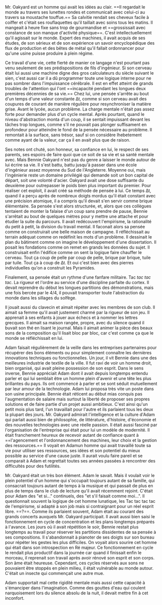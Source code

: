 Mr. Oakyard est un homme qui avait les idées au clair. ==Il regardait le monde au travers ses lunettes rondes et communicait avec celui-ci au travers sa moustache touffue.== Sa calvitie rendait ses cheveux facile à coiffer et c'était ses rouflaquettes qu'il taillait avec soins tous les matins. Il mangeait à heure fixe sans trop de gourmandise et ==grossissait avec constance de son manque d'activité physique==. C'est intellectuellement qu'il agissait sur le monde. Expert des machines, il avait acquis de ses études, de son sérieux et de son expérience un savoir encyclopédique des flux de production et des bêtes de métal qu'il fallait ordonnancer pour qu'une usine puisse produire à plein régime. 

Ce travail d'une vie, cette fierté de manier ce langage n'est pourtant pas venu seulement de ses prédispositions de fils d'ingénieur. Si son cerveau était lui aussi une machine digne des gros calculateurs du siècle suivant le sien, c'est aussi car il a dû programmer toute une logique interne pour ne pas sombrer dans l'impuissance cérébrale. Il est en effet atteint de grands troubles de l'attention qui l'ont ==incapacité pendant les longues deux premières décennies de sa vie.== Chez lui, une pensée s'arrête au bout d'un temps d'une valeur constante ∆t, comme si son cerveau avait des coupures de courant de manière régulière pour resynchroniser la matière grise. Avant le lycée, aucun problème. La charge mentale n'était pas assez forte pour demander plus d'un cycle mental. Après pourtant, quand le niveau d'abstraction monta d'un coup, il se sentait impuissant devant les tâches trop longues, comme s'il ne pouvait pas plonger suffisament en profondeur pour atteindre le fond de la pensée nécessaire au problème. Il remontait à la surface, sans trésor, sauf si on considère lhebetement comme ayant de la valeur, car ça il en avait plus que de raison. 

Ses notes ont chuté, son honneur, sa confiance en lui, le respect de ses parents, ses espoirs de faire quoi que ce soit de sa vie et sa santé mentale avec. Mais Bennie Oakyard n'est pas du genre a laisser le monde autour de lui écrire sa vie. Il s'est battu, battu jusqu'à passer dans une école d'ingénieur assez moyenne du Sud de l'Angleterre. Moyenne oui, mais l'ingénierie reste un domaine privilégié qui demande soit un bon capital de départ, soit une volonté d'acier. Oakyard avait une dose suffisante du deuxième pour outrepasser le poids bien plus important du premier. Pour réaliser cet exploit, il avait créé sa méthode de pensée à lui. Ce temps ∆t, quand il a perçu après de nombreux doigts mordus qu'il était constant avec une précision atomique, il a compris qu'il devait s'en servir comme brique élémentaire. Sa pensée s'est alors structurée, et, alors que ces collègues tentaient de monter la falaise d'un coup sans prendre de pause, Bennie s'arrêtait au bout de quelques mètres pour y mettre une attache et pour étudier la suite du parcours. Il avait redécouvert l'empirisme, la rationalité du petit à petit, la division du travail mental. Il faconait alors sa pensée comme on construirait une belle maison de campagne. Il réfléchissait au terrain adéquat comme on redéfinit les mots d'un problème. Il dessinait le plan du bâtiment comme on imagine le développement d'une dissertation. Il posait les fondations comme on remet en grands les données du sujet. Il construisait enfin l'édifice comme on sent la logique faire chauffer le cerveau. Tout ça coup de pelle par coup de pelle, brique par brique, tuile par tuile. Tout ça à coup de ∆t. Et oui c'est bien avec des pierres individuelles qu'on a construit les Pyramides. 

Finalement, sa pensée était un rythme d'une fanfare militaire. Tac *tac tac tac*. La rigueur et l'ordre au service d'une discipline parfaite du cortex. Il devait reprendre du début les longues partitions des démonstrations, mais une fois bercée par le 4/4, il pouvait transporter toute l'abstraction du monde dans les sillages du solfège. 

Il jouait aussi du clavecin et aimait répéter avec les membres de son club. Il aimait sa femme qu'il avait justement charmé par la rigueur de son jeu. Il apprenait à ses enfants à jouer aux échecs et à nommer les lettres grecques. Il aimait sa maison rangée, propre, avec du silence quand il buvait son thé en lisant le journal. Mais il aimait animer la pièce des beaux sons de la composition qu'il lisait bloc par bloc, car c'est comme ça que le monde se réfléchissait en lui. 

Adam faisait régulièrement de la veille dans les entreprises partenaires pour récupérer des bons éléments ou pour simplement connaître les dernières innovations techniques ou fonctionnelles. Un jour, il vit Bennie dans une des meilleures industrie de textile de la ville. Il fut ravi de voir un homme droit, bien organisé, qui avait pleine possession de son esprit. Dans le sens inverse, Bennie appréciait Adam dont il avait depuis longtemps entendu parler et qui lui semblait être un homme plein d'avenir et une tête les plus brillantes du pays. Ils ont commencé à parler et se sont séduit mutuellement par leur amour de la technologie. Adam lui proposa très vite un poste dans son usine principale. Bennie était réticent au début mias conquis pas l'augmentation de salaire mais surtout la liberté de proposer ses propres solutions et de faire partie d'un projet aussi ambitieux. C'est ainsi qu'un petit mois plus tard, l'un travaillait pour l'autre et ils parlaient tous les deux la plupart des jours. Mr. Oakyard admirait l'intelligence et la culture d'Adam qui parlait aussi bien de philosophie, de littérature, d'histoire, d'économie et des nouvelles technologies avec une réelle passion. Il était aussi fasciné par l'organisation de l'entreprise qui était pour lui un modèle de modernité. Il était franchement heureux de recevoir autant de confiance quant à ==l'agencement et l'ordonnancement des machines, leur choix et la gestion des ressources.== Il voyait en Adamun homme qui avait travaillé toute sa vie pour utiliser ses ressources, ses idées et son potentiel du mieux possible au service d'une cause juste. Il aurait voulu faire pareil et se comparait à Adam et regrettait toutes ses années passées à rencontrer des difficultés pour des futilités. 

Mr. Oakyard était un très bon élément. Adam le savait. Mais il voulait voir le plein potentiel d'un homme qui s'occupait toujours autant de sa famille, qui consacrait toujours autant de temps à la musique et qui passait de plus en plus de temps dans le club de lecture qu'il avait récemment rejoint. C'était pour Adam des "et si..." continuels, des "et s'il faisait comme moi...". Il questionnait souvent la logique de cet homme lunatique, les Tac tac tac tac de l'empirisme, si adapté à son job mais si contraignant pour un réel esprit libre. ==?==. Comme ils parlaient souvent, Adam était au courant des grands concerts auxquels Mr. Oakyard participait. Il avait aussi bien saisi le fonctionnement en cycle de concentration et les plans longtemps préparés à l'avance. Les jours où il avait répétition le soir, Bennie restait plus longtemps au travail pour réserver les partitions dissidentes de sa pensée à ses compositions. Il s'abandonnait à pianoter de ses doigts sur son bureau pour répéter les gestes les plus difficiles. On voyait alors sourire cet homme qui était dans son introspection en Ré majeur. Ce fonctionnement en cycle le rendait plus productif dans la journée car quand il finissait enfin le morceau, il reprenait son travail après avoir rénové son esprit et son corps. Son âme était heureuse. Cependant, ces cycles réservés aux sons ne pouvaient être stoppés en plein milieu, il était vulnérable au monde autour. C'était un insecte qui commençait une autre mue. 

Adam supportait mal cette rigidité mentale mais aussi cette capacité à s'émanciper dans l'imagination. Comme des gouttes d'eau qui coulent narquoisement lors du silence absolu de la nuit, il devait mettre fin à cet inconfort. 



